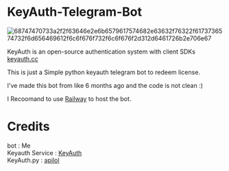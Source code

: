# KeyAuth-Telegram-Bot
![68747470733a2f2f63646e2e6b6579617574682e63632f76322f6173736574732f6d656469612f6c6f676f732f6c6f676f2d312d6461726b2e706e67](https://github.com/BlurryMods/KeyAuth-Telegram-Bot/assets/59584791/818a1103-6d20-4822-b266-54292c23e2ce)

KeyAuth is an open-source authentication system with client SDKs [keyauth.cc](https://keyauth.cc)

This is just a Simple python keyauth telegram bot to redeem license.

I've made this bot from like 6 months ago and the code is not clean :)

I Recoomand to use [Railway](https://railway.app/) to host the bot.



# Credits

bot : Me
</br>
Keyauth Service : [KeyAuth](https://github.com/KeyAuth)
</br>
KeyAuth.py : [apilol](https://github.com/KeyAuth/KeyAuth-Python-Example)
